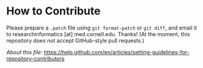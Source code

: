 How to Contribute
=================

Please prepare a `.patch` file using `git format-patch` or `git diff`, and
email it to researchinformatics [at] med.cornell.edu. Thanks! (At the 
moment, this repository does not accept GitHub-style pull requests.)

_About this file:_ https://help.github.com/en/articles/setting-guidelines-for-repository-contributors

